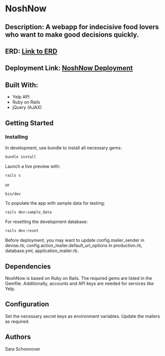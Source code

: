 # NoshNow

## Description: A webapp for indecisive food lovers who want to make good decisions quickly.

## ERD: [Link to ERD](https://ideas.firstdraft.com/ideas/11874)

## Deployment Link: [NoshNow Deployment](https://noshnow.fly.dev/)

## Built With:
- Yelp API
- Ruby on Rails
- jQuery (AJAX)

## Getting Started

### Installing

In development, use bundle to install all necessary gems:
```bash
bundle install
```
Launch a live preview with:
```bash
rails s
```
or

```bash
bin/dev
```

To populate the app with sample data for testing:

```bash
rails dev:sample_data
```

For resetting the development database:

```bash
rails dev:reset
```

Before deployment, you may want to update config.mailer_sender in devise.rb, config.action_mailer.default_url_options in production.rb, database.yml, application_mailer.rb.

## Dependencies
NoshNow is based on Ruby on Rails. The required gems are listed in the Gemfile. Additionally, accounts and API keys are needed for services like Yelp.

## Configuration
Set the necessary secret keys as environment variables. Update the mailers as required.

## Authors

Sara Schoonover
